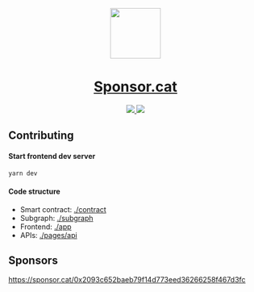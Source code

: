 <p align="center">
  <a href="https://sponsor.cat">
    <picture>
      <source media="(prefers-color-scheme: dark)" srcset="https://sponsor.cat/logo.svg">
      <img src="https://sponsor.cat/logo.svg" height="100">
    </picture>
    <h1 align="center">Sponsor.cat</h1>
  </a>
</p>
<p align="center">
  <a aria-label="Twitter" href="https://twitter.com/sponsor.cat">
    <img src="https://img.shields.io/twitter/follow/sponsorcat?color=1da1f2&label=%40SponsorCat&logo=twitter&style=for-the-badge&labelColor=000">
  </a>
  <a aria-label="Discord" href="https://discord.gg/kvHjfhfYz6">
    <img src="https://img.shields.io/discord/1055327879392661648?color=5865f2&label=discord&logo=discord&style=for-the-badge&labelColor=000">
  </a>
</p>

## Contributing

#### Start frontend dev server
```bash
yarn dev
```

#### Code structure
- Smart contract: [./contract](./contract/sponsorCat.sol)
- Subgraph: [./subgraph](./subgraph)
- Frontend: [./app](./app)
- APIs: [./pages/api](./pages/api)

## Sponsors

https://sponsor.cat/0x2093c652baeb79f14d773eed36266258f467d3fc

<!-- ## Thanks
- [Nextjs](https://nextjs.org)
- [Vercel](https://vercel.com/)
- ERC1155 intro: https://www.youtube.com/watch?v=wYOPh8TX_Tw
- Check nft metadata: https://nftchecker.io/?contract=0xc92ceddfb8dd984a89fb494c376f9a48b999aafc&token=2146#output
- NFT validator: https://tofunft.com/tools/validator?network=1&address=0x2093c652baeb79f14d773eed36266258f467d3fc&token=0
 -->
